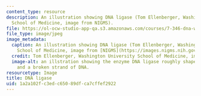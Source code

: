 ```yaml
---
content_type: resource
description: An illustration showing DNA ligase (Tom Ellenberger, Washington University
  School of Medicine, image from NIGMS).
file: https://ol-ocw-studio-app-qa.s3.amazonaws.com/courses/7-346-dna-wars-how-the-cell-strikes-back-to-avoid-disease-after-attacks-on-dna-fall-2013/1a2a102fc3edc65089dfca7cffef2922_7-346f13.jpg
file_type: image/jpeg
image_metadata:
  caption: An illustration showing DNA ligase (Tom Ellenberger, Washington University
    School of Medicine, image from [NIGMS](https://images.nigms.nih.gov/Pages/Home.aspx)).
  credit: Tom Ellenberger, Washington University School of Medicine, image from NIGMS
  image-alt: an illstration showing the enzyme DNA ligase roughly shaped like a semicircle,
    and a broken strand of DNA.
resourcetype: Image
title: DNA ligase
uid: 1a2a102f-c3ed-c650-89df-ca7cffef2922
---
```

